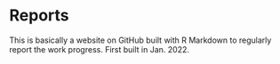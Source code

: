 # Reports

This is basically a website on GitHub built with R Markdown to regularly report the work progress. First built in Jan. 2022.  



